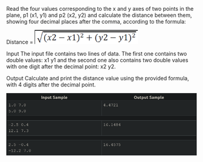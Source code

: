 Read the four values corresponding to the x and y axes of two points in the plane, p1 (x1, y1) and p2 (x2, y2) and calculate the distance between them, showing four decimal places after the comma, according to the formula:

Distance = ![alt text](image.png)

Input
The input file contains two lines of data. The first one contains two double values: x1 y1 and the second one also contains two double values with one digit after the decimal point: x2 y2.

Output
Calculate and print the distance value using the provided formula, with 4 digits after the decimal point.

![alt text](image-1.png)